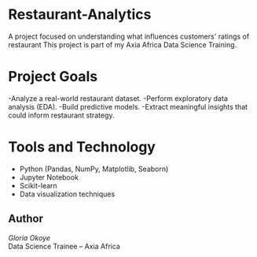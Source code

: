 # Restaurant-Analytics
A project focused on understanding what influences customers' ratings of restaurant
This project is part of my Axia Africa Data Science Training. 

# Project Goals
-Analyze a real-world restaurant dataset.
-Perform exploratory data analysis (EDA).
-Build predictive models.
-Extract meaningful insights that could inform restaurant strategy.

# Tools and Technology
- Python (Pandas, NumPy, Matplotlib, Seaborn)
- Jupyter Notebook
- Scikit-learn
- Data visualization techniques

## Author
*Gloria Okoye*  
Data Science Trainee – Axia Africa  
